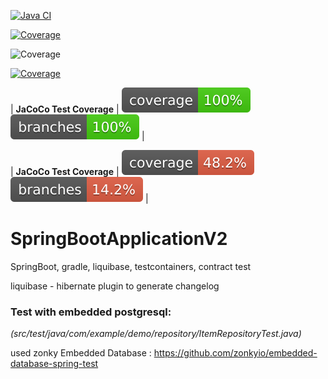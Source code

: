 [![Java CI](https://github.com/zelka-git/SpringBootApplicationV2/actions/workflows/learn-github-actions.yml/badge.svg)](https://github.com/zelka-git/SpringBootApplicationV2/actions/workflows/learn-github-actions.yml)

[![Coverage](.github/badges/jacoco.svg)](https://github.com/zelka-git/SpringBootApplicationV2/actions/workflows/learn-github-actions.yml)

![Coverage](.github/badges/jacoco.svg)

[![Coverage](https://github.com/zelka-git/SpringBootApplicationV2/.github/badges/jacoco.svg)](https://github.com/zelka-git/SpringBootApplicationV2/actions/workflows/jacoco.yml)

| __JaCoCo Test Coverage__ | [![coverage](https://raw.githubusercontent.com/cicirello/JavaPermutationTools/badges/jacoco.svg)](https://github.com/cicirello/JavaPermutationTools/actions/workflows/build.yml) [![branch coverage](https://raw.githubusercontent.com/cicirello/JavaPermutationTools/badges/branches.svg)](https://github.com/cicirello/JavaPermutationTools/actions/workflows/build.yml) |

| __JaCoCo Test Coverage__ | [![coverage](https://raw.githubusercontent.com/zelka-git/SpringBootApplicationV2/badges/jacoco.svg)](https://github.com/zelka-git/SpringBootApplicationV2/actions/workflows/build.yml) [![branch coverage](https://raw.githubusercontent.com/zelka-git/SpringBootApplicationV2/badges/branches.svg)](https://github.com/cicirello/JavaPermutationTools/actions/workflows/build.yml) |


# SpringBootApplicationV2

SpringBoot,
gradle,
liquibase,
testcontainers,
contract test

liquibase - hibernate plugin to generate changelog

### Test with embedded postgresql:
*(src/test/java/com/example/demo/repository/ItemRepositoryTest.java)*

used zonky Embedded Database : https://github.com/zonkyio/embedded-database-spring-test
